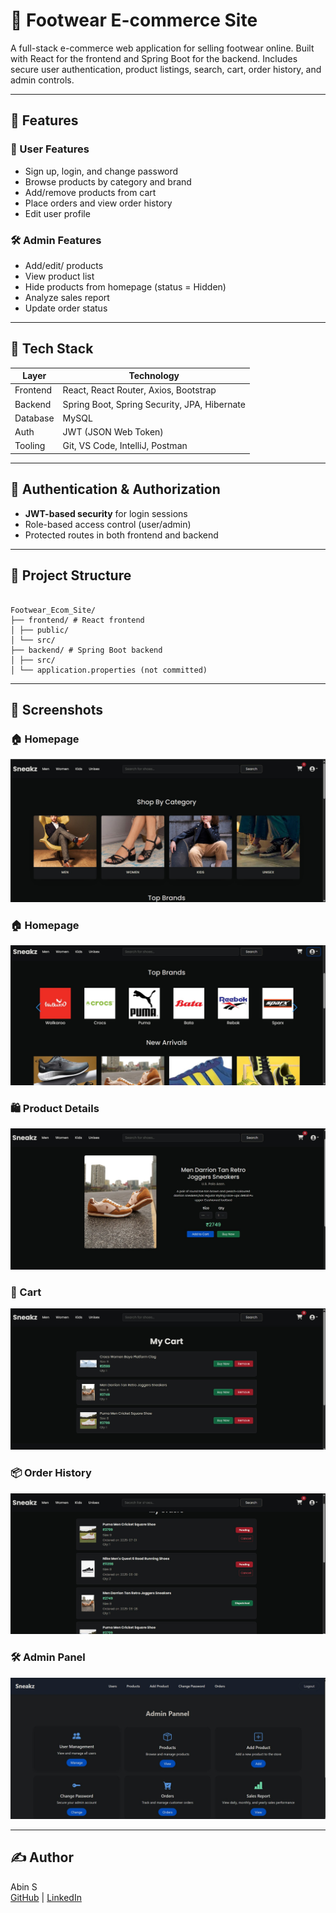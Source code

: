 # 👟 Footwear E-commerce Site

A full-stack e-commerce web application for selling footwear online. Built with React for the frontend and Spring Boot for the backend. Includes secure user authentication, product listings, search, cart, order history, and admin controls.

---

## 📌 Features

### 👤 User Features
- Sign up, login, and change password
- Browse products by category and brand
- Add/remove products from cart
- Place orders and view order history
- Edit user profile

### 🛠️ Admin Features
- Add/edit/ products
- View product list
- Hide products from homepage (status = Hidden)
- Analyze sales report
- Update order status

---

## 🧱 Tech Stack

| Layer       | Technology                         |
|-------------|-------------------------------------|
| Frontend    | React, React Router, Axios, Bootstrap |
| Backend     | Spring Boot, Spring Security, JPA, Hibernate |
| Database    | MySQL                              |
| Auth        | JWT (JSON Web Token)               |
| Tooling     | Git, VS Code, IntelliJ, Postman     |

---

## 🔐 Authentication & Authorization

- **JWT-based security** for login sessions
- Role-based access control (user/admin)
- Protected routes in both frontend and backend

---

## 📂 Project Structure

```

Footwear_Ecom_Site/
├── frontend/ # React frontend
│ ├── public/
│ └── src/
├── backend/ # Spring Boot backend
│ ├── src/
│ └── application.properties (not committed)

```

---

## 📸 Screenshots  


### 🏠 Homepage
![Homepage](screenshots/HomePage.jpg)  


### 🏠 Homepage
![Homepage](screenshots/homepage-2.jpg)  



### 🛍️ Product Details
![Product Details](screenshots/product-details.jpg)  


### 🛒 Cart
![Cart](screenshots/cart.jpg)  


### 📦 Order History
![Order History](screenshots/order.jpg)  


### 🛠️ Admin Panel
![Admin Panel](screenshots/admin-pannel.jpg)

---

## ✍️ Author
Abin S  
[GitHub](https://github.com/AbinS2003) | [LinkedIn](https://www.linkedin.com/in/abin-s-8912a1301/)



